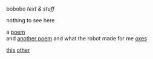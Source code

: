 bobobo *text & stuff*

nothing to see here

a [poem](Schratknie)  
and [another poem](Wandersmann)
and what the robot made for me
[oxes](oxes)


[this](https://bobobo-git.github.io/readme/) [other](https://bobobo-git.github.io/hearme/)
